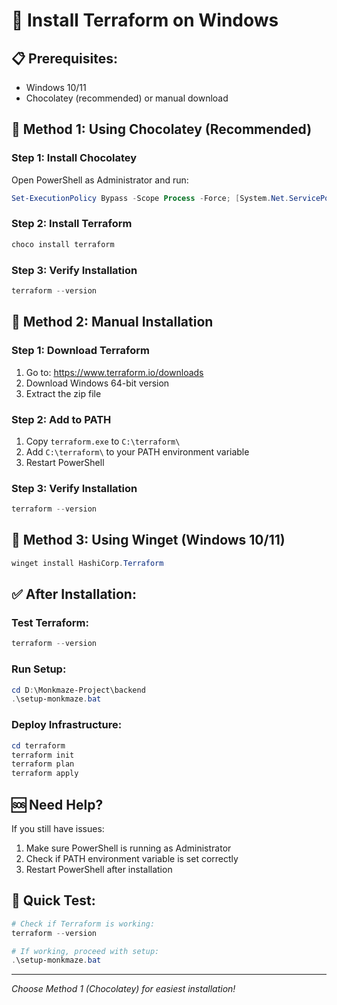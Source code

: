 # 🚀 Install Terraform on Windows

## 📋 **Prerequisites:**
- Windows 10/11
- Chocolatey (recommended) or manual download

## 🔧 **Method 1: Using Chocolatey (Recommended)**

### **Step 1: Install Chocolatey**
Open PowerShell as Administrator and run:
```powershell
Set-ExecutionPolicy Bypass -Scope Process -Force; [System.Net.ServicePointManager]::SecurityProtocol = [System.Net.ServicePointManager]::SecurityProtocol -bor 3072; iex ((New-Object System.Net.WebClient).DownloadString('https://community.chocolatey.org/install.ps1'))
```

### **Step 2: Install Terraform**
```powershell
choco install terraform
```

### **Step 3: Verify Installation**
```powershell
terraform --version
```

## 🔧 **Method 2: Manual Installation**

### **Step 1: Download Terraform**
1. Go to: https://www.terraform.io/downloads
2. Download Windows 64-bit version
3. Extract the zip file

### **Step 2: Add to PATH**
1. Copy `terraform.exe` to `C:\terraform\`
2. Add `C:\terraform\` to your PATH environment variable
3. Restart PowerShell

### **Step 3: Verify Installation**
```powershell
terraform --version
```

## 🔧 **Method 3: Using Winget (Windows 10/11)**
```powershell
winget install HashiCorp.Terraform
```

## ✅ **After Installation:**

### **Test Terraform:**
```powershell
terraform --version
```

### **Run Setup:**
```powershell
cd D:\Monkmaze-Project\backend
.\setup-monkmaze.bat
```

### **Deploy Infrastructure:**
```powershell
cd terraform
terraform init
terraform plan
terraform apply
```

## 🆘 **Need Help?**

If you still have issues:
1. Make sure PowerShell is running as Administrator
2. Check if PATH environment variable is set correctly
3. Restart PowerShell after installation

## 🎯 **Quick Test:**
```powershell
# Check if Terraform is working:
terraform --version

# If working, proceed with setup:
.\setup-monkmaze.bat
```

---

*Choose Method 1 (Chocolatey) for easiest installation!*
